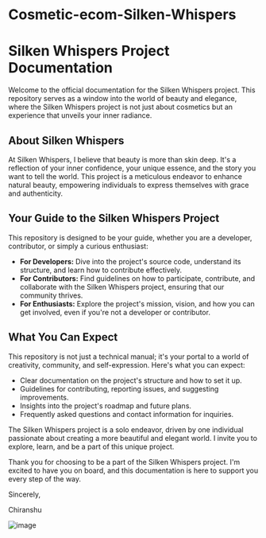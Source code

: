 # Cosmetic-ecom-Silken-Whispers
# Silken Whispers Project Documentation

Welcome to the official documentation for the Silken Whispers project. This repository serves as a window into the world of beauty and elegance, where the Silken Whispers project is not just about cosmetics but an experience that unveils your inner radiance.

## About Silken Whispers

At Silken Whispers, I believe that beauty is more than skin deep. It's a reflection of your inner confidence, your unique essence, and the story you want to tell the world. This project is a meticulous endeavor to enhance natural beauty, empowering individuals to express themselves with grace and authenticity.

## Your Guide to the Silken Whispers Project

This repository is designed to be your guide, whether you are a developer, contributor, or simply a curious enthusiast:

- **For Developers:** Dive into the project's source code, understand its structure, and learn how to contribute effectively.
- **For Contributors:** Find guidelines on how to participate, contribute, and collaborate with the Silken Whispers project, ensuring that our community thrives.
- **For Enthusiasts:** Explore the project's mission, vision, and how you can get involved, even if you're not a developer or contributor.

## What You Can Expect

This repository is not just a technical manual; it's your portal to a world of creativity, community, and self-expression. Here's what you can expect:

- Clear documentation on the project's structure and how to set it up.
- Guidelines for contributing, reporting issues, and suggesting improvements.
- Insights into the project's roadmap and future plans.
- Frequently asked questions and contact information for inquiries.

The Silken Whispers project is a solo endeavor, driven by one individual passionate about creating a more beautiful and elegant world. I invite you to explore, learn, and be a part of this unique project.

Thank you for choosing to be a part of the Silken Whispers project. I'm excited to have you on board, and this documentation is here to support you every step of the way.

Sincerely,

Chiranshu

![image](https://github.com/Chiranshu603/Cosmetic-ecom-Silken-Whispers/assets/95736813/f3306c6a-db12-4dad-ac9b-6368b7490e15)
